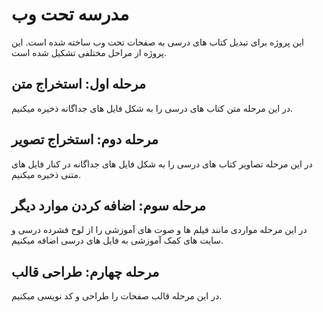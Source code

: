 # مدرسه تحت وب
این پروژه برای تبدیل کتاب های درسی به صفحات تحت وب ساخته شده است.
این پروژه از مراحل مختلفی تشکیل شده است.
## مرحله اول: استخراج متن
در این مرحله متن کتاب های درسی را به شکل فایل های جداگانه ذخیره میکنیم.
## مرحله دوم: استخراج تصویر
در این مرحله تصاویر کتاب های درسی را به شکل فایل های جداگانه در کنار فایل های متنی ذخیره میکنیم.
## مرحله سوم: اضافه کردن موارد دیگر
در این مرحله مواردی مانند فیلم ها و صوت های آموزشی را از لوح فشرده درسی و سایت های کمک آموزشی به فایل های درسی اضافه میکنیم.
## مرحله چهارم: طراحی قالب
در این مرحله قالب صفحات را طراحی و کد نویسی میکنیم.
